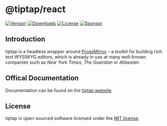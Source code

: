 # @tiptap/react
[![Version](https://img.shields.io/npm/v/@tiptap/react.svg?label=version)](https://www.npmjs.com/package/@tiptap/react)
[![Downloads](https://img.shields.io/npm/dm/@tiptap/react.svg)](https://npmcharts.com/compare/tiptap?minimal=true)
[![License](https://img.shields.io/npm/l/@tiptap/react.svg)](https://www.npmjs.com/package/@tiptap/react)
[![Sponsor](https://img.shields.io/static/v1?label=Sponsor&message=%E2%9D%A4&logo=GitHub)](https://github.com/sponsors/ueberdosis)

## Introduction
tiptap is a headless wrapper around [ProseMirror](https://ProseMirror.net) – a toolkit for building rich text WYSIWYG editors, which is already in use at many well-known companies such as *New York Times*, *The Guardian* or *Atlassian*.

## Offical Documentation
Documentation can be found on the [tiptap website](https://tiptap.dev).

## License
tiptap is open-sourced software licensed under the [MIT license](https://github.com/ueberdosis/tiptap-next/blob/main/LICENSE.md).
